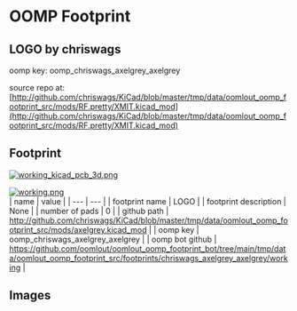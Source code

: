 # OOMP Footprint  
## LOGO  by chriswags  
  
oomp key: oomp_chriswags_axelgrey_axelgrey  
  
source repo at: [http://github.com/chriswags/KiCad/blob/master/tmp/data/oomlout_oomp_footprint_src/mods/RF.pretty/XMIT.kicad_mod](http://github.com/chriswags/KiCad/blob/master/tmp/data/oomlout_oomp_footprint_src/mods/RF.pretty/XMIT.kicad_mod)  
## Footprint  
  
[![working_kicad_pcb_3d.png](working_kicad_pcb_3d_600.png)](working_kicad_pcb_3d.png)  
  
[![working.png](working_600.png)](working.png)  
| name | value | 
| --- | --- | 
| footprint name | LOGO | 
| footprint description | None | 
| number of pads | 0 | 
| github path | http://github.com/chriswags/KiCad/blob/master/tmp/data/oomlout_oomp_footprint_src/mods/axelgrey.kicad_mod | 
| oomp key | oomp_chriswags_axelgrey_axelgrey | 
| oomp bot github | https://github.com/oomlout/oomlout_oomp_footprint_bot/tree/main/tmp/data/oomlout_oomp_footprint_src/footprints/chriswags_axelgrey_axelgrey/working | 
## Images  
